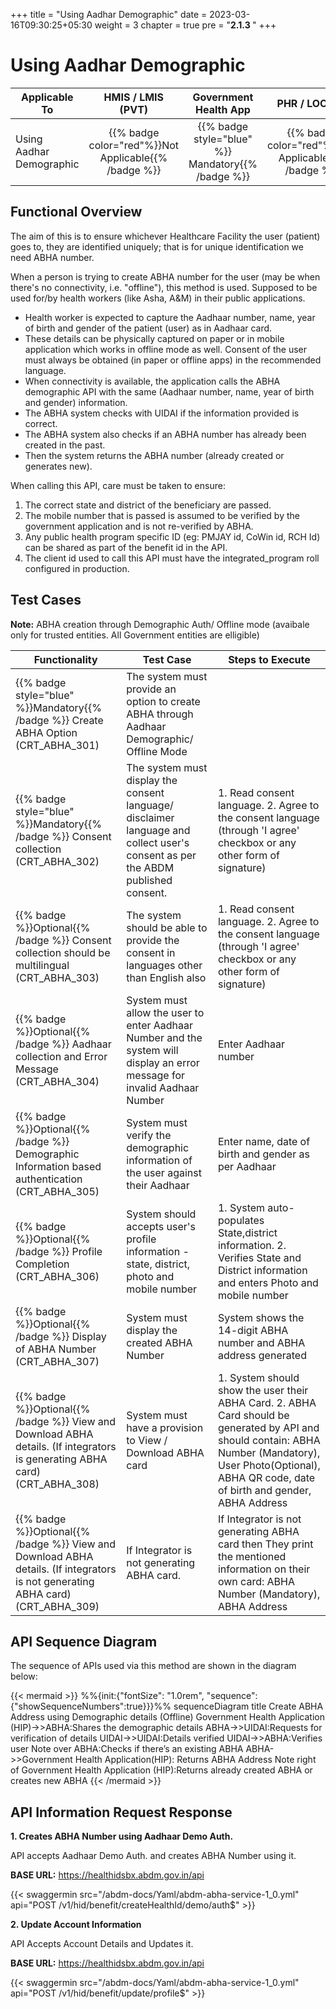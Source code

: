 +++
title = "Using Aadhar Demographic"
date = 2023-03-16T09:30:25+05:30
weight = 3
chapter = true
pre = "<b>2.1.3 </b>"
+++

# Using Aadhar Demographic
|  Applicable To                             |   HMIS / LMIS (PVT)  |   Government Health App  |     PHR / LOCKER    |
|-------------------------------|:----------------------:|:--------------------:|:-------------------:|
|   Using Aadhar Demographic                      |  {{% badge color="red"%}}Not Applicable{{% /badge %}}       |  {{% badge style="blue" %}} Mandatory{{% /badge %}}        |  {{% badge color="red"%}}Not Applicable{{% /badge %}}     |


## Functional Overview

The aim of this is to ensure whichever Healthcare Facility the user (patient) goes to, they are identified uniquely; that is for unique identification we need ABHA number.

When a person is trying to create ABHA number for the user (may be when there's no connectivity, i.e. "offline"), this method is used.
Supposed to be used for/by health workers (like Asha, A&M) in their public applications.

- Health worker is expected to capture the Aadhaar number, name, year of birth and gender of the patient (user) as in Aadhaar card.
- These details can be physically captured on paper or in mobile application which works in offline mode as well. Consent of the user must always be obtained (in paper or offline apps) in the recommended language.
- When connectivity is available, the application calls the ABHA demographic API with the same (Aadhaar number, name, year of birth and gender) information.
- The ABHA system checks with UIDAI if the information provided is correct.
- The ABHA system also checks if an ABHA number has already been created in the past.
- Then the system returns the ABHA number (already created or generates new).

When calling this API, care must be taken to ensure:
1. The correct state and district of the beneficiary are passed.
2. The mobile number that is passed is assumed to be verified by the government application and is not re-verified by ABHA.
3. Any public health program specific ID (eg: PMJAY id, CoWin id, RCH Id) can be shared as part of the benefit id in the API.
4. The client id used to call this API must have the integrated_program roll configured in production.

## Test Cases

**Note:** ABHA creation through Demographic Auth/ Offline mode (avaibale only for trusted entities. All Government entities are  elligible)

|Functionality|Test Case|Steps to Execute|
| ----- | --- | ----- |
{{% badge style="blue" %}}Mandatory{{% /badge %}} Create ABHA Option (CRT_ABHA_301)|The system must provide an option to create ABHA through Aadhaar Demographic/ Offline Mode|
{{% badge style="blue" %}}Mandatory{{% /badge %}} Consent collection (CRT_ABHA_302)| The system must display the  consent language/ disclaimer language and collect user's consent as per the ABDM published  consent.|1. Read consent language. 2. Agree to the consent language (through 'I agree' checkbox or any other form of signature)|
{{% badge %}}Optional{{% /badge %}} Consent collection should be multilingual  (CRT_ABHA_303)|The system should be able to provide the consent in languages other than English also|1. Read consent language. 2. Agree to the consent language (through 'I agree' checkbox or any other form of signature)|
{{% badge %}}Optional{{% /badge %}} Aadhaar collection and Error Message (CRT_ABHA_304)|System must allow the user to enter Aadhaar Number and the system will display an error message for invalid Aadhaar Number|Enter Aadhaar number|
{{% badge %}}Optional{{% /badge %}} Demographic Information based authentication (CRT_ABHA_305)|System must verify the demographic information of the user against their Aadhaar|Enter name, date of birth and gender as per Aadhaar|
{{% badge %}}Optional{{% /badge %}} Profile Completion (CRT_ABHA_306)|System should accepts user's profile information - state, district, photo and mobile number|1. System auto-populates State,district information. 2. Verifies State and District information and enters Photo and mobile number|
{{% badge %}}Optional{{% /badge %}} Display of ABHA Number (CRT_ABHA_307)|System must display the created ABHA Number|System shows the 14-digit ABHA number and ABHA  address  generated|
{{% badge %}}Optional{{% /badge %}} View and Download ABHA details. (If integrators is generating ABHA card)  (CRT_ABHA_308)|System must have a provision to View / Download ABHA card |1. System should show the user their ABHA Card. 2. ABHA Card should be generated by API and should contain: ABHA Number (Mandatory), User Photo(Optional), ABHA QR code, date of birth and gender, ABHA Address|
{{% badge %}}Optional{{% /badge %}} View and Download ABHA details. (If integrators  is not  generating ABHA card)  (CRT_ABHA_309)| If Integrator is not generating ABHA card.|If Integrator is not generating ABHA card then They print the mentioned information on their own card: ABHA Number (Mandatory), ABHA Address|

## API Sequence Diagram

The sequence of APIs used via this method are shown in the diagram below:

{{< mermaid >}}
%%{init:{"fontSize": "1.0rem", "sequence":{"showSequenceNumbers":true}}}%%
sequenceDiagram
title Create ABHA Address using Demographic details (Offline)
Government Health Application (HIP)->>ABHA:Shares the demographic details
ABHA->>UIDAI:Requests for verification of details
UIDAI->>UIDAI:Details verified
UIDAI->>ABHA:Verifies user
Note over ABHA:Checks if there’s an existing ABHA
ABHA->>Government Health Application(HIP): Returns ABHA Address
Note right of Government Health Application (HIP):Returns already created ABHA or creates new ABHA
{{< /mermaid >}}

## API Information Request Response 

**1. Creates ABHA Number using Aadhaar Demo Auth.**

API accepts Aadhaar Demo Auth. and creates ABHA Number using it.

**BASE URL:** https://healthidsbx.abdm.gov.in/api

{{< swaggermin src="/abdm-docs/Yaml/abdm-abha-service-1_0.yml" api="POST /v1/hid/benefit/createHealthId/demo/auth$" >}}

**2. Update Account Information**

API Accepts Account Details and Updates it.

**BASE URL:** https://healthidsbx.abdm.gov.in/api

{{< swaggermin src="/abdm-docs/Yaml/abdm-abha-service-1_0.yml" api="POST /v1/hid/benefit/update/profile$" >}}


